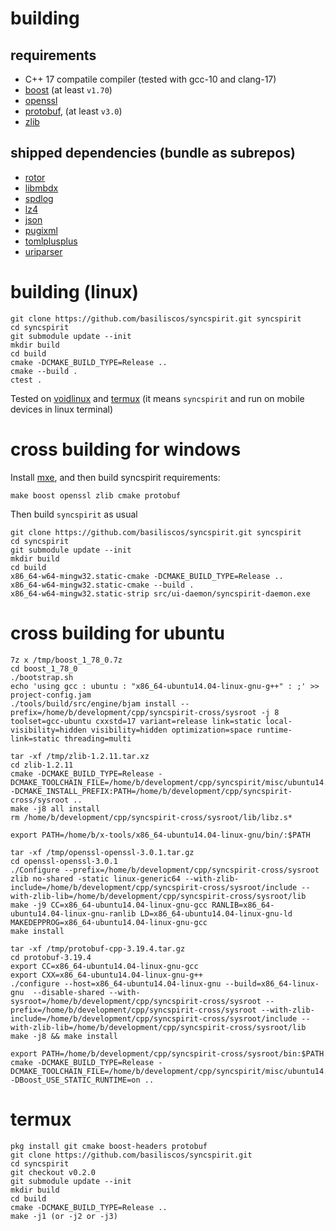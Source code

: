 # building

## requirements

 - C++ 17 compatile compiler (tested with gcc-10 and clang-17)
 - [boost](https://www.boost.org/) (at least `v1.70`)
 - [openssl](https://www.openssl.org/)
 - [protobuf](https://github.com/protocolbuffers/protobuf), (at least `v3.0`)
 - [zlib](https://www.zlib.net/)

## shipped dependencies (bundle as subrepos)

 - [rotor](https://github.com/basiliscos/cpp-rotor)
 - [libmbdx](https://github.com/erthink/libmdbx)
 - [spdlog](https://github.com/gabime/spdlog)
 - [lz4](https://github.com/lz4/lz4)
 - [json](https://github.com/nlohmann/json)
 - [pugixml](https://github.com/zeux/pugixml)
 - [tomlplusplus](https://github.com/marzer/tomlplusplus)
 - [uriparser](https://github.com/uriparser/uriparser)

# building (linux)

```
git clone https://github.com/basiliscos/syncspirit.git syncspirit
cd syncspirit
git submodule update --init
mkdir build
cd build
cmake -DCMAKE_BUILD_TYPE=Release ..
cmake --build .
ctest .
```

Tested on [voidlinux](https://voidlinux.org/) and
[termux](https://termux.com/) (it means `syncspirit` and run
on mobile devices in linux terminal)

# cross building for windows

Install [mxe](https://mxe.cc/), and then build syncspirit requirements:

```
make boost openssl zlib cmake protobuf
```

Then build `syncspirit` as usual

```
git clone https://github.com/basiliscos/syncspirit.git syncspirit
cd syncspirit
git submodule update --init
mkdir build
cd build
x86_64-w64-mingw32.static-cmake -DCMAKE_BUILD_TYPE=Release ..
x86_64-w64-mingw32.static-cmake --build .
x86_64-w64-mingw32.static-strip src/ui-daemon/syncspirit-daemon.exe
```


# cross building for ubuntu

```
7z x /tmp/boost_1_78_0.7z
cd boost_1_78_0
./bootstrap.sh
echo 'using gcc : ubuntu : "x86_64-ubuntu14.04-linux-gnu-g++" : ;' >> project-config.jam
./tools/build/src/engine/bjam install --prefix=/home/b/development/cpp/syncspirit-cross/sysroot -j 8 toolset=gcc-ubuntu cxxstd=17 variant=release link=static local-visibility=hidden visibility=hidden optimization=space runtime-link=static threading=multi

tar -xf /tmp/zlib-1.2.11.tar.xz
cd zlib-1.2.11
cmake -DCMAKE_BUILD_TYPE=Release -DCMAKE_TOOLCHAIN_FILE=/home/b/development/cpp/syncspirit/misc/ubuntu14.04.toolchain -DCMAKE_INSTALL_PREFIX:PATH=/home/b/development/cpp/syncspirit-cross/sysroot ..
make -j8 all install
rm /home/b/development/cpp/syncspirit-cross/sysroot/lib/libz.s*

export PATH=/home/b/x-tools/x86_64-ubuntu14.04-linux-gnu/bin/:$PATH

tar -xf /tmp/openssl-openssl-3.0.1.tar.gz
cd openssl-openssl-3.0.1
./Configure --prefix=/home/b/development/cpp/syncspirit-cross/sysroot zlib no-shared -static linux-generic64 --with-zlib-include=/home/b/development/cpp/syncspirit-cross/sysroot/include --with-zlib-lib=/home/b/development/cpp/syncspirit-cross/sysroot/lib
make -j9 CC=x86_64-ubuntu14.04-linux-gnu-gcc RANLIB=x86_64-ubuntu14.04-linux-gnu-ranlib LD=x86_64-ubuntu14.04-linux-gnu-ld MAKEDEPPROG=x86_64-ubuntu14.04-linux-gnu-gcc
make install

tar -xf /tmp/protobuf-cpp-3.19.4.tar.gz
cd protobuf-3.19.4
export CC=x86_64-ubuntu14.04-linux-gnu-gcc
export CXX=x86_64-ubuntu14.04-linux-gnu-g++
./configure --host=x86_64-ubuntu14.04-linux-gnu --build=x86_64-linux-gnu  --disable-shared --with-sysroot=/home/b/development/cpp/syncspirit-cross/sysroot --prefix=/home/b/development/cpp/syncspirit-cross/sysroot --with-zlib-include=/home/b/development/cpp/syncspirit-cross/sysroot/include --with-zlib-lib=/home/b/development/cpp/syncspirit-cross/sysroot/lib
make -j8 && make install

export PATH=/home/b/development/cpp/syncspirit-cross/sysroot/bin:$PATH
cmake -DCMAKE_BUILD_TYPE=Release -DCMAKE_TOOLCHAIN_FILE=/home/b/development/cpp/syncspirit/misc/ubuntu14.04.toolchain  -DBoost_USE_STATIC_RUNTIME=on ..
```

# termux

```
pkg install git cmake boost-headers protobuf
git clone https://github.com/basiliscos/syncspirit.git 
cd syncspirit
git checkout v0.2.0
git submodule update --init
mkdir build
cd build
cmake -DCMAKE_BUILD_TYPE=Release ..
make -j1 (or -j2 or -j3)
```
